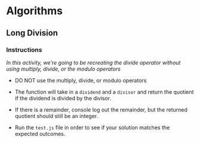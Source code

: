 # Algorithms

## Long Division

### Instructions

_In this activity, we're going to be recreating the divide operator without using multiply, divide, or the modulo operators_

* DO NOT use the multiply, divide, or modulo operators

* The function will take in a `dividend` and a `divisor` and return the quotient if the dividend is divided by the divisor.

* If there is a remainder, console log out the remainder, but the returned quotient should still be an integer.

* Run the `test.js` file in order to see if your solution matches the expected outcomes.
